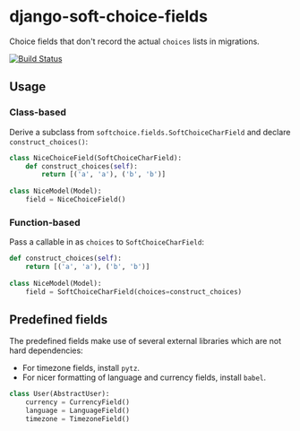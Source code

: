 # django-soft-choice-fields

Choice fields that don't record the actual `choices` lists in migrations.

[![Build Status](https://travis-ci.org/akx/django-soft-choice-fields.svg?branch=master)](https://travis-ci.org/akx/django-soft-choice-fields)

## Usage

### Class-based

Derive a subclass from `softchoice.fields.SoftChoiceCharField`
and declare `construct_choices()`:

```python
class NiceChoiceField(SoftChoiceCharField):
    def construct_choices(self):
        return [('a', 'a'), ('b', 'b')]
        
class NiceModel(Model):
    field = NiceChoiceField()
```

### Function-based

Pass a callable in as `choices` to `SoftChoiceCharField`:

```python
def construct_choices(self):
    return [('a', 'a'), ('b', 'b')]
    
class NiceModel(Model):
    field = SoftChoiceCharField(choices=construct_choices)
```

## Predefined fields

The predefined fields make use of several external libraries which are not
hard dependencies:

* For timezone fields, install `pytz`.
* For nicer formatting of language and currency fields, install `babel`.

```python
class User(AbstractUser):
    currency = CurrencyField()
    language = LanguageField()
    timezone = TimezoneField()
```
